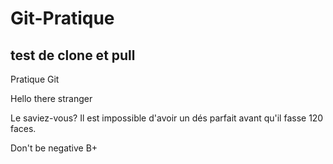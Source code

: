 # Git-Pratique

## test de clone et pull 
Pratique Git


Hello there stranger

Le saviez-vous? Il est impossible d'avoir un dés parfait avant qu'il fasse 120 faces.

Don't be negative B+ 

